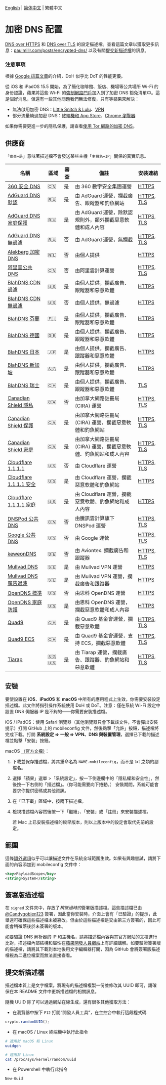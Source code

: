 [English](https://github.com/paulmillr/encrypted-dns/) | [简体中文](https://github.com/paulmillr/encrypted-dns/blob/master/README.cmn-CN.md) | 繁體中文

# 加密 DNS 配置

[DNS over HTTPS](https://zh.wikipedia.org/zh-tw/DNS_over_HTTPS) 和 [DNS over TLS](https://zh.wikipedia.org/zh-tw/DNS_over_TLS) 的設定描述檔。查看這篇文章以獲取更多訊息：[paulmillr.com/posts/encrypted-dns/](https://paulmillr.com/posts/encrypted-dns/) 以及有關[提交新描述檔](#提交新描述檔)的訊息。

### 注意事項

根據 [Google 這篇文章](https://security.googleblog.com/2022/07/dns-over-http3-in-android.html)的介紹，DoH 似乎比 DoT 的性能更優。

從 iOS 和 iPadOS 15.5 開始，為了簡化咖啡館、飯店、機場等公共場所 Wi-Fi 的身份認證，蘋果將這些 Wi-Fi 的[強制網路門戶](https://zh.wikipedia.org/zh-tw/%E5%BC%BA%E5%88%B6%E9%97%A8%E6%88%B7)加入到了加密 DNS 豁免清單中。這是個好消息，但還有一些其他問題我們無法修復，只有等蘋果來解決：

- 無法啟用加密 DNS：[Little Snitch & Lulu](https://github.com/paulmillr/encrypted-dns/issues/13)、[VPN](https://github.com/paulmillr/encrypted-dns/issues/18)
- 部分流量繞過加密 DNS：[終端機和 App Store](https://github.com/paulmillr/encrypted-dns/issues/22)、[Chrome 瀏覽器](https://github.com/paulmillr/encrypted-dns/issues/19)

如果你需要更進一步的隱私保護，請查看[使用 Tor 網路的加密 DNS](https://github.com/alecmuffett/dohot)。

## 供應商

「`審查=是`」意味著描述檔不會發送某些主機「`主機名=IP`」關係的真實訊息。

| 名稱                                             | 區域  | 審查 | 備註                                                             | 安裝連結                                                                                       |
| ------------------------------------------------ | ----- | ---- | ---------------------------------------------------------------- | ---------------------------------------------------------------------------------------------- |
| [360 安全 DNS][360-dns]                          | 🇨🇳    | 是   | 由 360 數字安全集團運營                                          | [HTTPS][360-dns-profile-https]                                                                 |
| [AdGuard DNS 默認][adguard-dns-default]          | 🇷🇺    | 是   | 由 AdGuard 運營，攔截廣告、跟蹤器和釣魚網站                      | [HTTPS][adguard-dns-default-profile-https], [TLS][adguard-dns-default-profile-tls]             |
| [AdGuard DNS 家庭保護][adguard-dns-family]       | 🇷🇺    | 是   | 由 AdGuard 運營，除默認規則外，額外攔截惡意軟體和成人內容        | [HTTPS][adguard-dns-family-profile-https], [TLS][adguard-dns-family-profile-tls]               |
| [AdGuard DNS 無過濾][adguard-dns-unfiltered]     | 🇷🇺    | 否   | 由 AdGuard 運營，無攔截                                          | [HTTPS][adguard-dns-unfiltered-profile-https], [TLS][adguard-dns-unfiltered-profile-tls]       |
| [Alekberg 加密 DNS][alekberg-dns]                | 🇳🇱    | 否   | 由個人提供                                                       | [HTTPS][alekberg-dns-profile-https]                                                            |
| [阿里雲公共 DNS][aliyun-dns]                     | 🇨🇳    | 否   | 由阿里雲計算運營                                                 | [HTTPS][aliyun-dns-profile-https], [TLS][aliyun-dns-profile-tls]                               |
| [BlahDNS CDN 過濾][blahdns]                      | 🇺🇸    | 是   | 由個人提供，攔截廣告、跟蹤器和惡意軟體                           | [HTTPS][blahdns-cdn-filtered-profile-https]                                                    |
| [BlahDNS CDN 無過濾][blahdns]                    | 🇺🇸    | 否   | 由個人提供，無過濾                                               | [HTTPS][blahdns-cdn-unfiltered-profile-https]                                                  |
| [BlahDNS 芬蘭][blahdns]                          | 🇫🇮    | 是   | 由個人提供，攔截廣告、跟蹤器和惡意軟體                           | [HTTPS][blahdns-finland-profile-https]                                                         |
| [BlahDNS 德國][blahdns]                          | 🇩🇪    | 是   | 由個人提供，攔截廣告、跟蹤器和惡意軟體                           | [HTTPS][blahdns-germany-profile-https]                                                         |
| [BlahDNS 日本][blahdns]                          | 🇯🇵    | 是   | 由個人提供，攔截廣告、跟蹤器和惡意軟體                           | [HTTPS][blahdns-japan-profile-https]                                                           |
| [BlahDNS 新加坡][blahdns]                        | 🇸🇬    | 是   | 由個人提供，攔截廣告、跟蹤器和惡意軟體                           | [HTTPS][blahdns-singapore-profile-https]                                                       |
| [BlahDNS 瑞士][blahdns]                          | 🇨🇭    | 是   | 由個人提供，攔截廣告、跟蹤器和惡意軟體                           | [TLS][blahdns-switzerland-profile-tls]                                                         |
| [Canadian Shield 隱私][canadian-shield]          | 🇨🇦    | 否   | 由加拿大網路註冊局 (CIRA) 運營                                   | [HTTPS][canadian-shield-private-profile-https], [TLS][canadian-shield-private-profile-tls]     |
| [Canadian Shield 保護][canadian-shield]          | 🇨🇦    | 是   | 由加拿大網路註冊局 (CIRA) 運營，攔截惡意軟體和釣魚網站           | [HTTPS][canadian-shield-protected-profile-https], [TLS][canadian-shield-protected-profile-tls] |
| [Canadian Shield 家庭][canadian-shield]          | 🇨🇦    | 是   | 由加拿大網路註冊局 (CIRA) 運營，攔截惡意軟體、釣魚網站和成人內容 | [HTTPS][canadian-shield-family-profile-https], [TLS][canadian-shield-family-profile-tls]       |
| [Cloudflare 1.1.1.1][cloudflare-dns]             | 🇺🇸    | 否   | 由 Cloudflare 運營                                               | [HTTPS][cloudflare-dns-profile-https], [TLS][cloudflare-dns-profile-tls]                       |
| [Cloudflare 1.1.1.1 安全][cloudflare-dns-family] | 🇺🇸    | 是   | 由 Cloudflare 運營，攔截惡意軟體和釣魚網站                       | [HTTPS][cloudflare-dns-security-profile-https]                                                 |
| [Cloudflare 1.1.1.1 家庭][cloudflare-dns-family] | 🇺🇸    | 是   | 由 Cloudflare 運營，攔截惡意軟體、釣魚網站和成人內容             | [HTTPS][cloudflare-dns-family-profile-https]                                                   |
| [DNSPod 公共 DNS][dnspod-dns]                    | 🇨🇳    | 否   | 由騰訊雲計算旗下 DNSPod 運營                                     | [HTTPS][dnspod-dns-profile-https], [TLS][dnspod-dns-profile-tls]                               |
| [Google 公共 DNS][google-dns]                    | 🇺🇸    | 否   | 由 Google 運營                                                   | [HTTPS][google-dns-profile-https], [TLS][google-dns-profile-tls]                               |
| [keweonDNS][keweondns]                           | 🇩🇪     | 否   | 由 Aviontex. 攔截廣告和跟蹤器                               | [HTTPS][keweondns-profile-https], [TLS][keweondns-profile-tls]                               |
| [Mullvad DNS][mullvad-dns]                       | 🇸🇪    | 是   | 由 Mullvad VPN 運營                                              | [HTTPS][mullvad-dns-profile-https]                                                             |
| [Mullvad DNS 廣告過濾][mullvad-dns]              | 🇸🇪    | 是   | 由 Mullvad VPN 運營，攔截廣告和跟蹤器                            | [HTTPS][mullvad-dns-adblock-profile-https]                                                     |
| [OpenDNS 標準][opendns]                          | 🇺🇸    | 否   | 由思科 OpenDNS 運營                                              | [HTTPS][opendns-standard-profile-https]                                                        |
| [OpenDNS 家庭防護][opendns]                      | 🇺🇸    | 是   | 由思科 OpenDNS 運營，攔截惡意軟體和成人內容                      | [HTTPS][opendns-familyshield-profile-https]                                                    |
| [Quad9][quad9]                                   | 🇨🇭    | 是   | 由 Quad9 基金會運營，攔截惡意軟體                                | [HTTPS][quad9-profile-https], [TLS][quad9-profile-tls]                                         |
| [Quad9 ECS][quad9]                               | 🇨🇭    | 是   | 由 Quad9 基金會運營，支持 ECS，攔截惡意軟體                      | [HTTPS][quad9-ecs-profile-https], [TLS][quad9-ecs-profile-tls]                                 |
| [Tiarap][tiarap]                                 | 🇸🇬 🇺🇸 | 是   | 由 Tiarap 運營，攔截廣告、跟蹤器、釣魚網站和惡意軟體             | [HTTPS][tiarap-profile-https], [TLS][tiarap-profile-tls]                                       |

## 安裝

要使設置在 **iOS**、**iPadOS** 和 **macOS** 中所有的應用程式上生效，你需要安裝設定描述檔。此文件將指引操作系統使用 DoH 或 DoT。注意：僅在系統 Wi-Fi 設定中設置 DNS 伺服器 IP 是不夠的——你需要安裝描述檔。

iOS / iPadOS：使用 Safari 瀏覽器（其他瀏覽器只會下載該文件，不會彈出安裝提示）打開 GitHub 上的 mobileconfig 文件，然後點擊「允許」按鈕，描述檔將完成下載。打開 **系統設定 => 一般 => VPN、DNS 與裝置管理**，選擇已下載的描述檔並點擊「安裝」按鈕。

macOS [（官方文檔）](https://support.apple.com/zh-tw/guide/mac-help/mh35561/)：

1. 下載並保存描述檔，將其重命名為 `NAME.mobileconfig`，而不是 txt 之類的副檔名。
2. 選擇「蘋果」選單 >「系統設定」，按一下側邊欄中的「隱私權和安全性」，然後按一下右側的「描述檔」。（你可能需要向下捲動。）
   安裝期間，系統可能會要求你提供密碼或其他資訊。
3. 在「已下載」區域中，按兩下描述檔。
4. 檢視描述檔內容然後按一下「繼續」、「安裝」或「註冊」來安裝描述檔。

   若 Mac 上已安裝描述檔的較早版本，則以上版本中的設定會取代先前的設定。

## 範圍

這條[額外選項](https://github.com/paulmillr/encrypted-dns/issues/22)似乎可以讓描述文件在系統全域範圍生效。如果有興趣嘗試，請將下面的內容添加到 mobileconfig 文件中：

```xml
<key>PayloadScope</key>
<string>System</string>
```

## 簽署版描述檔

在 `signed` 文件夾中，存放了*稍微過時的*簽署版描述檔。這些描述檔已由 [@Candygoblen123](https://github.com/Candygoblen123) 簽署，因此當你安裝時，介面上會有「已驗證」的提示，此舉還可確保這些描述檔未被篡改。但由於這些描述檔是交由第三方簽署的，因此可能會稍微落後於未簽署的版本。

[備註]: <> (我們建議安裝簽署版的描述檔，因為數位簽章可以確保文件在下載時沒有被修改。)

如要驗證 DNS 解析器的 IP 和主機名，請將描述檔內容與其官方網站的文檔進行比對，描述檔內部結構和屬性在[蘋果開發人員網站](https://developer.apple.com/documentation/devicemanagement/dnssettings)上有詳細講解。如要驗證簽署版的描述檔，請將其下載到本地後用文字編輯器打開，因為 GitHub 會將簽署版描述檔視為二進位檔案而無法直接查看。

## 提交新描述檔

描述檔本質上是文字檔案，將現有的描述檔複製一份並修改其 UUID 即可，請確保在本 README 文件中更新描述檔的相關訊息。

隨機 UUID 除了可以通過網站在線生成，還有很多其他獲取方法：

- 在瀏覽器中按下 `F12` 打開“開發人員工具”，在主控台中執行這段程式碼

```javascript
crypto.randomUUID();
```

- 在 macOS / Linux 終端機中執行此指令

```sh
# 適用於 macOS 和 Linux
uuidgen

# 適用於 Linux
cat /proc/sys/kernel/random/uuid
```

- 在 Powershell 中執行此指令

```powershell
New-Guid
```

[360-dns]: https://sdns.360.net/dnsPublic.html
[360-dns-profile-https]: https://github.com/paulmillr/encrypted-dns/raw/master/profiles/360-https.mobileconfig
[adguard-dns-default]: https://adguard-dns.io/kb/zh-TW/general/dns-providers/#default
[adguard-dns-default-profile-https]: https://github.com/paulmillr/encrypted-dns/raw/master/profiles/adguard-default-https.mobileconfig
[adguard-dns-default-profile-tls]: https://github.com/paulmillr/encrypted-dns/raw/master/profiles/adguard-default-tls.mobileconfig
[adguard-dns-family]: https://adguard-dns.io/kb/zh-TW/general/dns-providers/#family-protection
[adguard-dns-family-profile-https]: https://github.com/paulmillr/encrypted-dns/raw/master/profiles/adguard-family-https.mobileconfig
[adguard-dns-family-profile-tls]: https://github.com/paulmillr/encrypted-dns/raw/master/profiles/adguard-family-tls.mobileconfig
[adguard-dns-unfiltered]: https://adguard-dns.io/kb/zh-TW/general/dns-providers/#non-filtering
[adguard-dns-unfiltered-profile-https]: https://github.com/paulmillr/encrypted-dns/raw/master/profiles/adguard-nofilter-https.mobileconfig
[adguard-dns-unfiltered-profile-tls]: https://github.com/paulmillr/encrypted-dns/raw/master/profiles/adguard-nofilter-tls.mobileconfig
[alekberg-dns]: https://alekberg.net
[alekberg-dns-profile-https]: https://github.com/paulmillr/encrypted-dns/raw/master/profiles/alekberg-https.mobileconfig
[aliyun-dns]: https://www.alidns.com/
[aliyun-dns-profile-https]: https://github.com/paulmillr/encrypted-dns/raw/master/profiles/alibaba-https.mobileconfig
[aliyun-dns-profile-tls]: https://github.com/paulmillr/encrypted-dns/raw/master/profiles/alibaba-tls.mobileconfig
[blahdns]: https://blahdns.com/
[blahdns-cdn-filtered-profile-https]: https://github.com/paulmillr/encrypted-dns/raw/master/profiles/blahdns-cdn-adblock-doh1.mobileconfig
[blahdns-cdn-unfiltered-profile-https]: https://github.com/paulmillr/encrypted-dns/raw/master/profiles/blahdns-cdn-unfiltered-doh1.mobileconfig
[blahdns-finland-profile-https]: https://github.com/paulmillr/encrypted-dns/raw/master/profiles/blahdns-finland-doh.mobileconfig
[blahdns-germany-profile-https]: https://github.com/paulmillr/encrypted-dns/raw/master/profiles/blahdns-germany-doh.mobileconfig
[blahdns-japan-profile-https]: https://github.com/paulmillr/encrypted-dns/raw/master/profiles/blahdns-japan-doh.mobileconfig
[blahdns-singapore-profile-https]: https://github.com/paulmillr/encrypted-dns/raw/master/profiles/blahdns-singapore-doh.mobileconfig
[blahdns-switzerland-profile-tls]: https://github.com/paulmillr/encrypted-dns/raw/master/profiles/blahdns-switzerland-dot.mobileconfig
[canadian-shield]: https://www.cira.ca/cybersecurity-services/canadian-shield/configure/summary-cira-canadian-shield-dns-resolver-addresses
[canadian-shield-private-profile-https]: https://github.com/paulmillr/encrypted-dns/raw/master/profiles/canadianshield-private-https.mobileconfig
[canadian-shield-private-profile-tls]: https://github.com/paulmillr/encrypted-dns/raw/master/profiles/canadianshield-private-tls.mobileconfig
[canadian-shield-protected-profile-https]: https://github.com/paulmillr/encrypted-dns/raw/master/profiles/canadianshield-protected-https.mobileconfig
[canadian-shield-protected-profile-tls]: https://github.com/paulmillr/encrypted-dns/raw/master/profiles/canadianshield-protected-tls.mobileconfig
[canadian-shield-family-profile-https]: https://github.com/paulmillr/encrypted-dns/raw/master/profiles/canadianshield-family-https.mobileconfig
[canadian-shield-family-profile-tls]: https://github.com/paulmillr/encrypted-dns/raw/master/profiles/canadianshield-family-tls.mobileconfig
[cloudflare-dns]: https://developers.cloudflare.com/1.1.1.1/encryption/
[cloudflare-dns-profile-https]: https://github.com/paulmillr/encrypted-dns/raw/master/profiles/cloudflare-https.mobileconfig
[cloudflare-dns-profile-tls]: https://github.com/paulmillr/encrypted-dns/raw/master/profiles/cloudflare-tls.mobileconfig
[cloudflare-dns-family]: https://developers.cloudflare.com/1.1.1.1/setup/#1111-for-families
[cloudflare-dns-security-profile-https]: https://github.com/paulmillr/encrypted-dns/raw/master/profiles/cloudflare-malware-https.mobileconfig
[cloudflare-dns-family-profile-https]: https://github.com/paulmillr/encrypted-dns/raw/master/profiles/cloudflare-family-https.mobileconfig
[dnspod-dns]: https://www.dnspod.cn/products/publicdns
[dnspod-dns-profile-https]: https://github.com/paulmillr/encrypted-dns/raw/master/profiles/dnspod-https.mobileconfig
[dnspod-dns-profile-tls]: https://github.com/paulmillr/encrypted-dns/raw/master/profiles/dnspod-tls.mobileconfig
[google-dns]: https://developers.google.com/speed/public-dns/docs/secure-transports?hl=zh-tw
[google-dns-profile-https]: https://github.com/paulmillr/encrypted-dns/raw/master/profiles/google-https.mobileconfig
[google-dns-profile-tls]: https://github.com/paulmillr/encrypted-dns/raw/master/profiles/google-tls.mobileconfig
[keweondns]: https://forum.xda-developers.com/t/keweondns-info-facts-and-what-is-keweon-actually.4576651/
[keweondns-profile-https]: https://github.com/paulmillr/encrypted-dns/raw/master/profiles/keweondns-doh.mobileconfig
[keweondns-profile-tls]: https://github.com/paulmillr/encrypted-dns/raw/master/profiles/keweondns-dot.mobileconfig
[mullvad-dns]: https://mullvad.net/zh-hant/help/dns-over-https-and-dns-over-tls/
[mullvad-dns-profile-https]: https://github.com/paulmillr/encrypted-dns/raw/master/profiles/mullvad-doh.mobileconfig
[mullvad-dns-adblock-profile-https]: https://github.com/paulmillr/encrypted-dns/raw/master/profiles/mullvad-adblock-doh.mobileconfig
[opendns]: https://support.opendns.com/hc/articles/360038086532
[opendns-standard-profile-https]: https://github.com/paulmillr/encrypted-dns/raw/master/profiles/opendns-https.mobileconfig
[opendns-familyshield-profile-https]: https://github.com/paulmillr/encrypted-dns/raw/master/profiles/opendns-family-https.mobileconfig
[quad9]: https://www.quad9.net/news/blog/doh-with-quad9-dns-servers/
[quad9-profile-https]: https://github.com/paulmillr/encrypted-dns/raw/master/profiles/quad9-https.mobileconfig
[quad9-profile-tls]: https://github.com/paulmillr/encrypted-dns/raw/master/profiles/quad9-tls.mobileconfig
[quad9-ecs-profile-https]: https://github.com/paulmillr/encrypted-dns/raw/master/profiles/quad9-ECS-https.mobileconfig
[quad9-ecs-profile-tls]: https://github.com/paulmillr/encrypted-dns/raw/master/profiles/quad9-ECS-tls.mobileconfig
[tiarap]: https://doh.tiar.app
[tiarap-profile-https]: https://github.com/paulmillr/encrypted-dns/raw/master/profiles/tiarapp-https.mobileconfig
[tiarap-profile-tls]: https://github.com/paulmillr/encrypted-dns/raw/master/profiles/tiarapp-tls.mobileconfig
